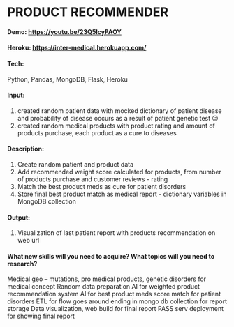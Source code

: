 
# PRODUCT RECOMMENDER
#### Demo: https://youtu.be/23Q5lcyPAOY
#### Heroku: https://inter-medical.herokuapp.com/

#### Tech:
Python, Pandas, MongoDB, Flask, Heroku

#### Input: 
1) created random patient data with mocked dictionary of patient disease and probability of disease occurs 
   as a result of patient genetic test 😉  
2) created random medical products with product rating and amount of products purchase, 
   each product as a cure to diseases

#### Description:
1)  Create random patient and product data
2)	Add recommended weight score calculated for products, from number of products purchase and customer reviews - rating 
2)	Match the best product meds as cure for patient disorders
3)	Store final best product match as medical report - dictionary variables in MongoDB collection 

#### Output:
1) Visualization of last patient report with products recommendation on web url 

####	What new skills will you need to acquire? What topics will you need to research?
Medical geo – mutations, pro medical products, genetic disorders for medical concept
Random data preparation 
AI for weighted product recommendation system 
AI for best product meds score match for patient disorders
ETL for flow goes around ending in mongo db collection for report storage
Data visualization,  web build for final report
PASS serv deployment for showing final report   


